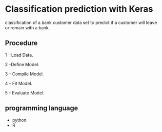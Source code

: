 # Classification prediction with Keras 
classification of a bank customer data set to predict if a customer will leave or remain with a bank.

## Procedure
1 - Load Data.

2 -Define Model.

3 - Compile Model.

4 - Fit Model.

5 - Evaluate Model.

## programming language
+ python 
+ R 
